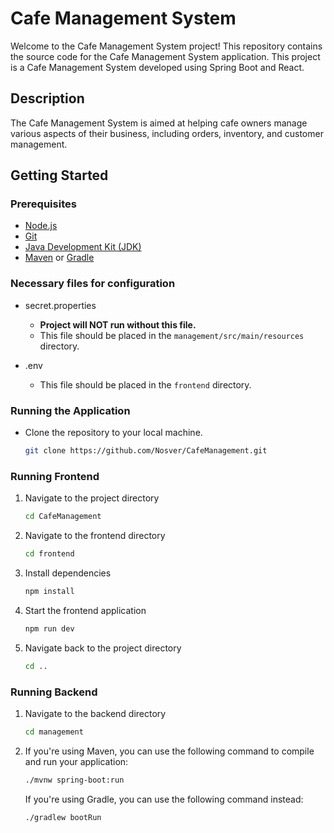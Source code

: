 # Cafe Management System

Welcome to the Cafe Management System project! This repository contains the source code for the Cafe Management System application. This project is a Cafe Management System developed using Spring Boot and React.

## Description

The Cafe Management System is aimed at helping cafe owners manage various aspects of their business, including orders, inventory, and customer management.

## Getting Started

### Prerequisites
- [Node.js](https://nodejs.org/)
- [Git](https://git-scm.com/)
- [Java Development Kit (JDK)](https://www.oracle.com/java/technologies/javase-jdk11-downloads.html)
- [Maven](https://maven.apache.org/) or [Gradle](https://gradle.org/)

### Necessary files for configuration

- secret.properties
  - **Project will NOT run without this file.**  
  - This file should be placed in the `management/src/main/resources` directory.

- .env
  - This file should be placed in the `frontend` directory.
  
### Running the Application

- Clone the repository to your local machine.
   ```bash
   git clone https://github.com/Nosver/CafeManagement.git
   ```

### Running Frontend 

1. Navigate to the project directory
   ```bash
   cd CafeManagement
   ```

2. Navigate to the frontend directory
   ```bash
   cd frontend
   ```

3. Install dependencies
   ```bash
   npm install
   ```

4. Start the frontend application
   ```bash
   npm run dev
   ```

5. Navigate back to the project directory
   ```bash
   cd ..
   ```
   
### Running Backend

1. Navigate to the backend directory
   ```bash
   cd management
   ```

2. If you're using Maven, you can use the following command to compile and run your application:
   ```bash
   ./mvnw spring-boot:run
   ```

   If you're using Gradle, you can use the following command instead:
   ```bash
   ./gradlew bootRun
   ```
